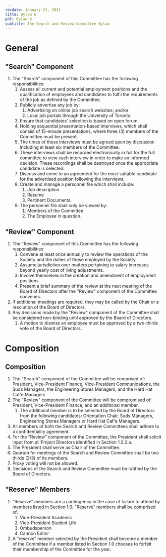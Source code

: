 ```yaml
---
revdate: January 23, 2021
title: Bylaw 6
pdf: Bylaw 6
subtitle: The Search and Review Committee Bylaw
---
```


# General

## "Search" Component
1. The "Search" component of this Committee has the following responsibilities:
   1. Assess all current and potential employment positions and the qualification of employees and candidates to fulfil the requirements of the job as defined by the Committee.
   1. Publicly advertise any job by:
      1. Advertising on online job search websites; and/or
      1. Local job portals through the University of Toronto.
   1. Ensure that candidates' selection is based on open forum.
   1. Holding sequential presentation-based interviews, which shall consist of 15-minute presentations, where three (3) members of the Committee must be present.
   1. The times of these interviews must be agreed upon by discussion including at least six members of the Committee.
   1. These interviews shall be recorded electronically in full for the full committee to view each interview in order to make an informed decision. These recordings shall be destroyed once the appropriate candidate is selected.
   1. Discuss and come to an agreement for the most suitable candidate for the advertised position following the interviews.
   1. Create and manage a personnel file which shall include:
      1. Job description
      1. Resume
      1. Pertinent Documents.
   1. The personnel file shall only be viewed by:
      1. Members of the Committee.
      1. The Employee in question.

## "Review" Component
1. The "Review" component of this Committee has the following responsibilities:
   1. Convene at least once annually to review the operations of the Society and the duties of those employed by the Society.
   1. Assume jurisdiction over matters pertaining to salary increases beyond yearly cost of living adjustments.
   1. Involve themselves in the creation and amendment of employment positions.
   1. Present a brief summary of the review at the next meeting of the Board of Directors after the "Review" component of the Committee convenes.
1. If additional meetings are required, they may be called by the Chair or a resolution of the Board of Directors.
1. Any decisions made by the "Review" component of the Committee shall be considered non-binding until approved by the Board of Directors.
   1. A motion to dismiss an employee must be approved by a two-thirds vote of the Board of Directors.

# Composition

## Composition
1. The "Search" component of the Committee will be comprised of: President, Vice-President Finance, Vice-President Communications, the Suds Managers, the Engineering Stores Managers, and the Hard Hat Caf\'e Managers.
1. The "Review" component of the Committee will be compromised of: President, Vice-President Finance, and an additional member.
   1. The additional member is to be selected by the Board of Directors from the following candidates: Orientation Chair, Suds Managers, Engineering Stores Managers or Hard Hat Caf\'e Managers.
1. All members of both the Search and Review Committees shall adhere to a confidentiality agreement.
1. For the "Review” component of the Committee, the President shall solicit input from all Project Directors identified in Section 1.0.2.a.
1. The President shall serve as Chair of the Committee.
1. Quorum for meetings of the Search and Review Committee shall be two thirds (2/3) of its members.
1. Proxy voting will not be allowed.
1. Decisions of the Search and Review Committee must be ratified by the Board of Directors.

## "Reserve" Members
1. "Reserve” members are a contingency in the case of failure to attend by members listed in Section 1.0. "Reserve” members shall be comprised of:
   1. Vice-President Academic
   1. Vice-President Student Life
   1. Ombudsperson
   1. Cannon Editor
1. A "reserve” member selected by the President shall become a member of the Committee if a member listed in Section 1.0 chooses to forfeit their membership of the Committee for the year.
